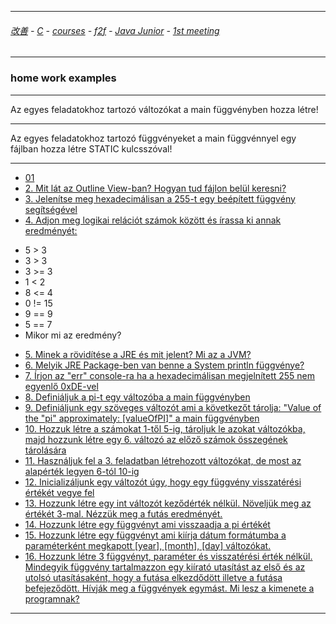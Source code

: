 
---

###### [改善](https://github.com/ttltrk/0C/blob/master/README.MD) - [C](https://github.com/ttltrk/PRG/blob/master/CODING.MD) - [courses](https://github.com/ttltrk/Courses/blob/master/README.MD) - [f2f](https://github.com/ttltrk/Courses/blob/master/F2F/F2F.MD) - [Java Junior](https://github.com/ttltrk/PRG/blob/master/JAVA/DOC/BJM/TOMI/JJ.MD) - [1st meeting](https://github.com/ttltrk/PRG/blob/master/JAVA/DOC/BJM/TOMI/01/1st.md)

---

### home work examples

---

Az egyes feladatokhoz tartozó változókat a main függvényben hozza létre!

---

Az egyes feladatokhoz tartozó függvényeket a main függvénnyel egy fájlban hozza létre STATIC kulcsszóval!

---

* [01](https://github.com/ttltrk/PRG/blob/master/JAVA/DOC/BJM/TOMI/01/EX/01/01.MD)
* [2. Mit lát az Outline View-ban? Hogyan tud fájlon belül keresni?]()
* [3. Jelenítse meg hexadecimálisan a 255-t egy beépített függvény segítségével]()
* [4. Adjon meg logikai relációt számok között és írassa ki annak eredményét:]()
 - 5 > 3
 - 3 > 3
 - 3 >= 3
 - 1 < 2
 - 8 <= 4
 - 0 != 15
 - 9 == 9
 - 5 == 7
 - Mikor mi az eredmény?
* [5. Minek a rövidítése a JRE és mit jelent? Mi az a JVM?]()
* [6. Melyik JRE Package-ben van benne a System println függvénye?]()
* [7. Írjon az "err" console-ra ha a hexadecimálisan megjelnített 255 nem egyenlő 0xDE-vel]()
* [8. Definiáljuk a pi-t egy változóba a main függvényben]()
* [9. Definiáljunk egy szöveges változót ami a következőt tárolja: "Value of the "pi" approximately: [valueOfPI]" a main függvényben]()
* [10. Hozzuk létre a számokat 1-től 5-ig, tároljuk le azokat változókba, majd hozzunk létre egy 6. változó az előző számok összegének tárolására]()
* [11. Használjuk fel a 3. feladatban létrehozott változókat, de most az alapérték legyen 6-tól 10-ig]()
* [12. Inicializáljunk egy változót úgy, hogy egy függvény visszatérési értékét vegye fel]()
* [13. Hozzunk létre egy int változót keződérték nélkül. Növeljük meg az értékét 3-mal. Nézzük meg a futás eredményét.]()
* [14. Hozzunk létre egy függvényt ami visszaadja a pi értékét]()
* [15. Hozzunk létre egy függvényt ami kiírja dátum formátumba a paraméterként megkapott [year], [month], [day] változókat.]()
* [16. Hozzunk létre 3 függvényt, paraméter és visszatérési érték nélkül. Mindegyik függvény tartalmazzon egy kiírató utasítást az első és az utolsó utasításaként, hogy a futása elkezdődött illetve a futása befejeződött. Hívják meg a függvények egymást. Mi lesz a kimenete a programnak?]()

---
